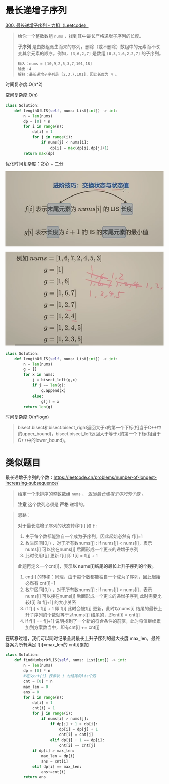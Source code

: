 # 最长递增子序列

[300. 最长递增子序列 - 力扣（Leetcode）](https://leetcode.cn/problems/longest-increasing-subsequence/)

> 给你一个整数数组 `nums` ，找到其中最长严格递增子序列的长度。
>
> **子序列** 是由数组派生而来的序列，删除（或不删除）数组中的元素而不改变其余元素的顺序。例如，`[3,6,2,7]` 是数组 `[0,3,1,6,2,2,7]` 的子序列。
>
> ```
> 输入：nums = [10,9,2,5,3,7,101,18]
> 输出：4
> 解释：最长递增子序列是 [2,3,7,101]，因此长度为 4 。
> ```

时间复杂度:O(n*2)

空间复杂度:O(n)

```python
class Solution:
    def lengthOfLIS(self, nums: List[int]) -> int:
        n = len(nums)
        dp = [0] * n
        for i in range(n):
            dp[i] = 1
            for j in range(i):
                if nums[j] < nums[i]:
                    dp[i] = max(dp[i],dp[j]+1)
        return max(dp)
```

优化时间复杂度：贪心 + 二分

![image-20230710104541653](image-20230710104541653.png)

![image-20230710105313212](image-20230710105313212.png)

```python
class Solution:
    def lengthOfLIS(self, nums: List[int]) -> int:
        n = len(nums)
        g = []
        for x in nums:
            j = bisect_left(g,x)
            if j == len(g):
                g.append(x)
            else:
                g[j] = x
        return len(g)
```

时间复杂度:O(n*logn)

> bisect.bisect和bisect.bisect_right返回大于x的第一个下标(相当于C++中的upper_bound)，bisect.bisect_left返回大于等于x的第一个下标(相当于C++中的lower_bound)。

# 类似题目

最长递增子序列的个数：https://leetcode.cn/problems/number-of-longest-increasing-subsequence/

> 给定一个未排序的整数数组 `nums` ， *返回最长递增子序列的个数* 。
>
> **注意** 这个数列必须是 **严格** 递增的。

> 思路：
>
> 对于最长递增子序列的状态转移f[i] 如下:
>
> 1. 由于每个数都能独自一个成为子序列，因此起始必然有 f[i]=1
> 2. 枚举区间[0,i) ，对于所有数nums[j] :  if nums[j] < nums[i]，表示nums[i] 可以接在nums[j] 后面形成一个更长的递增子序列
> 3. 此时使用f[j] 更新 f[i] 即 f[i] = f[j] + 1
>
> 此题再定义一个cnt[i]，表示**以 nums[i]结尾的最长上升子序列的个数。**
>
> 1. cnt[i] 的转移：同理，由于每个数都能独自一个成为子序列，因此起始必然有 cnt[i]=1
> 2. 枚举区间[0,i) ，对于所有数nums[j] :  if nums[j] < nums[i]，表示nums[i] 可以接在nums[j] 后面形成一个更长的递增子序列,此时需要比较f[i] 和 f[j+1] 的大小关系
> 3. if f[i] < f[j] + 1 即 f[i] 此时会被f[j] 更新，此时以nums[i] 结尾的最长上升子序列的个数就等于以nums[j]  结尾的，即cnt[i] = cnt[j]
> 4. if f[i] == f[j+1] 说明找到了一个新的符合条件的前驱，此时将值继续累加到方案数当中，即有cnt[i] += cnt[j]

在转移过程，我们可以同时记录全局最长上升子序列的最大长度 max_len，最终答案为所有满足 f[i]=max_len的 cnt[i]累加

```python
class Solution:
    def findNumberOfLIS(self, nums: List[int]) -> int:
        n = len(nums)
        dp = [0] * n
        #定义cnt[i] 表示以 i 为结尾的lis个数
        cnt = [0] * n
        max_len = 0
        ans = 0
        for i in range(n):
            dp[i] = 1
            cnt[i] = 1
            for j in range(i):
                if nums[i] > nums[j]:
                    if dp[j] + 1 > dp[i]:
                        dp[i] = dp[j] + 1
                        cnt[i] = cnt[j]
                    elif dp[j] + 1 == dp[i]:
                        cnt[i] += cnt[j]
            if dp[i] > max_len:
                max_len = dp[i]
                ans = cnt[i]
            elif dp[i] == max_len:
                ans+=cnt[i]
        return ans
```

